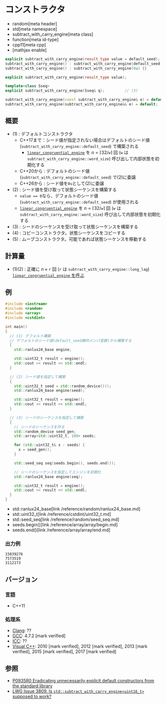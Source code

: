 # コンストラクタ
* random[meta header]
* std[meta namespace]
* subtract_with_carry_engine[meta class]
* function[meta id-type]
* cpp11[meta cpp]
* [mathjax enable]

```cpp
explicit subtract_with_carry_engine(result_type value = default_seed);     // (1)
subtract_with_carry_engine() : subtract_with_carry_engine(default_seed) {} // (1) C++20
subtract_with_carry_engine() : subtract_with_carry_engine(0u) {}           // (1) C++26

explicit subtract_with_carry_engine(result_type value);                    // (2) C++20

template<class Sseq>
explicit subtract_with_carry_engine(Sseq& q);         // (3)

subtract_with_carry_engine(const subtract_with_carry_engine& e) = default; // (4)
subtract_with_carry_engine(subtract_with_carry_engine&& e) = default;      // (5)
```

## 概要
- (1) : デフォルトコンストラクタ
    - C++17まで：シード値が指定されない場合はデフォルトのシード値 (`subtract_with_carry_engine::default_seed`) で構築される
      - [`linear_congruential_engine`](../linear_congruential_engine.md) を $n = \lceil 32 / \mathtt{w} \rceil$ 回 (`w` は `subtract_with_carry_engine::word_size`) 呼び出して内部状態を初期化する
    - C++20から : デフォルトのシード値 (`subtract_with_carry_engine::default_seed`) で(2)に委譲
    - C++26から : シード値を`0u`として(2)に委譲
- (2) : シード値を受け取って状態シーケンスを構築する
    - `value == 0`なら、デフォルトのシード値 (`subtract_with_carry_engine::default_seed`) が使用される
    - [`linear_congruential_engine`](../linear_congruential_engine.md) を $n = \lceil 32 / \mathtt{w} \rceil$ 回 (`w` は `subtract_with_carry_engine::word_size`) 呼び出して内部状態を初期化する
- (3) : シードのシーケンスを受け取って状態シーケンスを構築する
- (4) : コピーコンストラクタ。状態シーケンスをコピーする
- (5) : ムーブコンストラクタ。可能であれば状態シーケンスを移動する


## 計算量
- (1)(2) : 正確に $n \times \mathtt{r}$ 回 (`r` は `subtract_with_carry_engine::long_lag`) [`linear_congruential_engine` を呼ぶ](../linear_congruential_engine/op_call.md)


## 例
```cpp example
#include <iostream>
#include <random>
#include <array>
#include <cstdint>

int main()
{
  // (1) デフォルト構築
  // デフォルトのシード値(default_seed静的メンバ変数)から構築する
  {
    std::ranlux24_base engine;

    std::uint32_t result = engine();
    std::cout << result << std::endl;
  }

  // (2) シード値を指定して構築
  {
    std::uint32_t seed = std::random_device()();
    std::ranlux24_base engine(seed);

    std::uint32_t result = engine();
    std::cout << result << std::endl;
  }

  // (3) シードのシーケンスを指定して構築
  {
    // シードのシーケンスを作る
    std::random_device seed_gen;
    std::array<std::uint32_t, 100> seeds;

    for (std::uint32_t& x : seeds) {
      x = seed_gen();
    }

    std::seed_seq seq(seeds.begin(), seeds.end());

    // シードのシーケンスを指定してエンジンを初期化
    std::ranlux24_base engine(seq);

    std::uint32_t result = engine();
    std::cout << result << std::endl;
  }
}
```
* std::ranlux24_base[link /reference/random/ranlux24_base.md]
* std::uint32_t[link /reference/cstdint/uint32_t.md]
* std::seed_seq[link /reference/random/seed_seq.md]
* seeds.begin()[link /reference/array/array/begin.md]
* seeds.end()[link /reference/array/array/end.md]

### 出力例
```
15039276
7573519
3112173
```

## バージョン
### 言語
- C++11

### 処理系
- [Clang](/implementation.md#clang): ??
- [GCC](/implementation.md#gcc): 4.7.2 [mark verified]
- [ICC](/implementation.md#icc): ??
- [Visual C++](/implementation.md#visual_cpp): 2010 [mark verified], 2012 [mark verified], 2013 [mark verified], 2015 [mark verified], 2017 [mark verified]


## 参照

- [P0935R0 Eradicating unnecessarily explicit default constructors from the standard library](http://www.open-std.org/jtc1/sc22/wg21/docs/papers/2018/p0935r0.html)
- [LWG Issue 3809. Is `std::subtract_with_carry_engine<uint16_t>` supposed to work?](https://cplusplus.github.io/LWG/issue3809)
